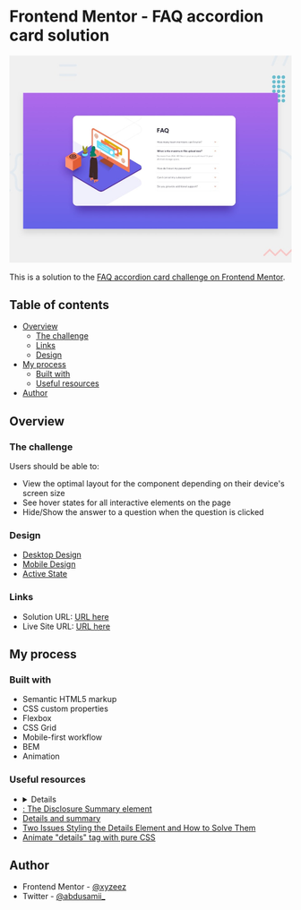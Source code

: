 # Frontend Mentor - FAQ accordion card solution

![](./design/desktop-preview.jpg)

This is a solution to the [FAQ accordion card challenge on Frontend Mentor](https://www.frontendmentor.io/challenges/faq-accordion-card-XlyjD0Oam).

## Table of contents

- [Overview](#overview)
  - [The challenge](#the-challenge)
  - [Links](#links)
  - [Design](#design)
- [My process](#my-process)
  - [Built with](#built-with)
  - [Useful resources](#useful-resources)
- [Author](#author)

## Overview

### The challenge

Users should be able to:

- View the optimal layout for the component depending on their device's screen size
- See hover states for all interactive elements on the page
- Hide/Show the answer to a question when the question is clicked

### Design

- [Desktop Design](./design/desktop-design.jpg)
- [Mobile Design](./design/mobile-design.jpg)
- [Active State](./design/active-states.jpg)

### Links

- Solution URL: [URL here]()
- Live Site URL: [URL here]()


## My process

### Built with

- Semantic HTML5 markup
- CSS custom properties
- Flexbox
- CSS Grid
- Mobile-first workflow
- BEM
- Animation

### Useful resources

- [<details>: The Details disclosure element](https://developer.mozilla.org/en-US/docs/Web/HTML/Element/details)
- [<summary>: The Disclosure Summary element](https://developer.mozilla.org/en-US/docs/Web/HTML/Element/summary#browser_compatibility)
- [Details and summary](https://web.dev/learn/html/details/)
- [Two Issues Styling the Details Element and How to Solve Them](https://css-tricks.com/two-issues-styling-the-details-element-and-how-to-solve-them/)
- [Animate "details" tag with pure CSS](https://dev.to/pixmy/animate-details-tag-with-pure-css-52j7#:~:text=The%20tag%20can%20be,the%20open%20attribute%20is%20set.%22)

## Author

- Frontend Mentor - [@xyzeez](https://www.frontendmentor.io/profile/xyzeez)
- Twitter - [@abdusamii_](https://twitter.com/abdusamii_)
